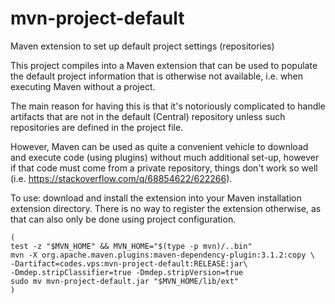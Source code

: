 # mvn-project-default
Maven extension to set up default project settings (repositories)

This project compiles into a Maven extension that can be used to
populate the default project information that is otherwise not
available, i.e. when executing Maven without a project.

The main reason for having this is that it's notoriously complicated
to handle artifacts that are not in the default (Central) repository
unless such repositories are defined in the project file.

However, Maven can be used as quite a convenient vehicle to download
and execute code (using plugins) without much additional set-up, however
if that code must come from a private repository, things don't work
so well (i.e. https://stackoverflow.com/q/68854622/622266).

To use: download and install the extension into your Maven installation
extension directory. There is no way to register the extension otherwise,
as that can also only be done using project configuration.

```shell
(
test -z "$MVN_HOME" && MVN_HOME="$(type -p mvn)/..bin"
mvn -X org.apache.maven.plugins:maven-dependency-plugin:3.1.2:copy \
-Dartifact=codes.vps:mvn-project-default:RELEASE:jar\
-Dmdep.stripClassifier=true -Dmdep.stripVersion=true
sudo mv mvn-project-default.jar "$MVN_HOME/lib/ext" 
)
```

